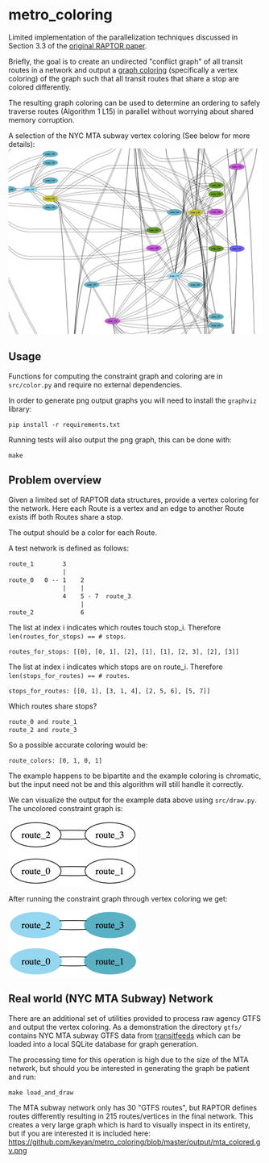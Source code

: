 # metro_coloring

Limited implementation of the parallelization techniques discussed in Section 3.3 of the [original RAPTOR paper](https://www.microsoft.com/en-us/research/wp-content/uploads/2012/01/raptor_alenex.pdf).

Briefly, the goal is to create an undirected "conflict graph" of all transit routes in a network and output a [graph coloring](https://en.wikipedia.org/wiki/Graph_coloring) (specifically a vertex coloring) of the graph such that all transit routes that share a stop are colored differently.

The resulting graph coloring can be used to determine an ordering to safely traverse routes (Algorithm 1 L15) in parallel without worrying about shared memory corruption.

A selection of the NYC MTA subway vertex coloring (See below for more details):
![Sample section of MTA vertex coloring](https://raw.githubusercontent.com/keyan/metro_coloring/master/output/mta_demo.png)

## Usage

Functions for computing the constraint graph and coloring are in `src/color.py` and require no external dependencies.

In order to generate png output graphs you will need to install the `graphviz` library:
```
pip install -r requirements.txt
```

Running tests will also output the png graph, this can be done with:
```
make
```

## Problem overview
Given a limited set of RAPTOR data structures, provide a vertex coloring for the network. Here each Route is a vertex and an edge to another Route exists iff both Routes share a stop.

The output should be a color for each Route.

A test network is defined as follows:
```
route_1        3
               |
route_0   0 -- 1    2
               |    |
               4    5 - 7  route_3
                    |
route_2             6
```

The list at index i indicates which routes touch stop_i. Therefore `len(routes_for_stops) == # stops`.
```
routes_for_stops: [[0], [0, 1], [2], [1], [1], [2, 3], [2], [3]]
```

The list at index i indicates which stops are on route_i. Therefore `len(stops_for_routes) == # routes`.
```
stops_for_routes: [[0, 1], [3, 1, 4], [2, 5, 6], [5, 7]]
```

Which routes share stops?
```
route_0 and route_1
route_2 and route_3
```

So a possible accurate coloring would be:
```
route_colors: [0, 1, 0, 1]
```

The example happens to be bipartite and the example coloring is chromatic, but the input need not be and this algorithm will still handle it correctly.

We can visualize the output for the example data above using `src/draw.py`. The uncolored constraint graph is:

![constraintgraph](https://raw.githubusercontent.com/keyan/metro_coloring/master/output/uncolored.gv.png)

After running the constraint graph through vertex coloring we get:

![coloredgraph](https://raw.githubusercontent.com/keyan/metro_coloring/master/output/colored.gv.png)

## Real world (NYC MTA Subway) Network

There are an additional set of utilities provided to process raw agency GTFS and output the vertex coloring. As a demonstration the directory `gtfs/` contains NYC MTA subway GTFS data from [transitfeeds](https://transitfeeds.com/p/mta/79) which can be loaded into a local SQLite database for graph generation.

The processing time for this operation is high due to the size of the MTA network, but should you be interested in generating the graph be patient and run:
```
make load_and_draw
```

The MTA subway network only has 30 "GTFS routes", but RAPTOR defines routes differently resulting in 215 routes/vertices in the final network. This creates a very large graph which is hard to visually inspect in its entirety, but if you are interested it is included here: https://github.com/keyan/metro_coloring/blob/master/output/mta_colored.gv.png
